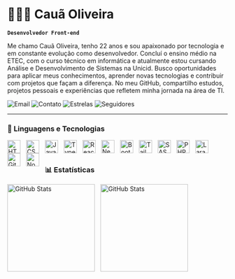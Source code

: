 # 👨🏻‍💻 Cauã Oliveira

**`Desenvolvedor Front-end`**

Me chamo Cauã Oliveira, tenho 22 anos e sou apaixonado por tecnologia e em constante evolução como desenvolvedor. Concluí o ensino médio na ETEC, com o curso técnico em informática e atualmente estou cursando Análise e Desenvolvimento de Sistemas na Unicid. Busco oportunidades para aplicar meus conhecimentos, aprender novas tecnologias e contribuir com projetos que façam a diferença. No meu GitHub, compartilho estudos, projetos pessoais e experiências que refletem minha jornada na área de TI.

<p align="left">
    <a href="mailto:eocauas@hotmail.com" style="text-decoration: none">
        <img 
            alt="Email" 
            title="Email" 
            src="https://custom-icon-badges.demolab.com/badge/-E05D44.svg?logo=mail&label=EMAIL&style=for-the-badge&labelColor=CE4630"
        />
    </a>
    <a href="https://wa.link/6wouvc" style="text-decoration: none">
        <img 
            alt="Contato" 
            title="Contato" 
            src="https://custom-icon-badges.demolab.com/badge/-E1AD0E.svg?logo=phone&label=CONTATO&style=for-the-badge&logoColor=white&labelColor=C79600"
        />
    </a> 
    <a href="https://github.com/imcauas?tab=repositories&sort=stargazers" style="text-decoration: none">
        <img 
            alt="Estrelas" 
            title="Estrelas GitHub" 
            src="https://custom-icon-badges.demolab.com/github/stars/imcauas?color=55960c&style=for-the-badge&labelColor=488207&logo=star&label=estrelas"
        />
    </a>
    <a href="https://github.com/imcauas?tab=followers" style="text-decoration: none">
        <img 
            alt="Seguidores" 
            title="Me siga no GitHub" 
            src="https://custom-icon-badges.demolab.com/github/followers/imcauas?color=236ad3&labelColor=1155ba&style=for-the-badge&logo=github&label=Seguidores&logoColor=white"
        />
    </a>
</p>

---

### 🤖 Linguagens e Tecnologias

<img 
    align="left" 
    alt="HTML"
    title="HTML" 
    width="30px" 
    style="padding-right: 10px;" 
    src="https://cdn.jsdelivr.net/gh/devicons/devicon@latest/icons/html5/html5-original.svg" 
/>
<img 
    align="left" 
    alt="CSS" 
    title="CSS"
    width="30px" 
    style="padding-right: 10px;" 
    src="https://cdn.jsdelivr.net/gh/devicons/devicon@latest/icons/css3/css3-original.svg" 
/>
<img 
    align="left" 
    alt="JavaScript" 
    title="JavaScript"
    width="30px" 
    style="padding-right: 10px;" 
    src="https://cdn.jsdelivr.net/gh/devicons/devicon@latest/icons/javascript/javascript-original.svg" 
/>
<img 
    align="left" 
    alt="TypeScript"
    title="TypeScript" 
    width="30px" 
    style="padding-right: 10px;" 
    src="https://cdn.jsdelivr.net/gh/devicons/devicon@latest/icons/typescript/typescript-original.svg" 
/>
<img 
    align="left" 
    alt="React"
    title="React" 
    width="30px" 
    style="padding-right: 10px;" 
    src="https://cdn.jsdelivr.net/gh/devicons/devicon@latest/icons/react/react-original.svg" 
/>
<img 
    align="left" 
    alt="Next.js" 
    title="Next.js"
    width="30px" 
    style="padding-right: 10px;" 
    src="https://cdn.jsdelivr.net/gh/devicons/devicon@latest/icons/nextjs/nextjs-original.svg" 
/>
<img 
    align="left" 
    alt="Bootstrap"
    title="Bootstrap" 
    width="30px" 
    style="padding-right: 10px;" 
    src="https://cdn.jsdelivr.net/gh/devicons/devicon@latest/icons/bootstrap/bootstrap-original.svg" 
/>
<img 
    align="left" 
    alt="Tailwind" 
    title="Tailwind"
    width="30px" 
    style="padding-right: 10px;" 
    src="https://cdn.jsdelivr.net/gh/devicons/devicon@latest/icons/tailwindcss/tailwindcss-original.svg" 
/>
<img 
    align="left" 
    alt="SASS" 
    title="SASS"
    width="30px" 
    style="padding-right: 10px;" 
    src="https://cdn.jsdelivr.net/gh/devicons/devicon@latest/icons/sass/sass-original.svg" 
/>
<img 
    align="left" 
    alt="PHP" 
    title="PHP"
    width="30px" 
    style="padding-right: 10px;" 
    src="https://cdn.jsdelivr.net/gh/devicons/devicon@latest/icons/php/php-original.svg" 
/>
<img 
    align="left" 
    alt="Laravel" 
    title="Laravel"
    width="30px" 
    style="padding-right: 10px;" 
    src="https://cdn.jsdelivr.net/gh/devicons/devicon@latest/icons/laravel/laravel-original.svg" 
/>
<img 
    align="left" 
    alt="Git" 
    title="Git"
    width="30px" 
    style="padding-right: 10px;" 
    src="https://cdn.jsdelivr.net/gh/devicons/devicon@latest/icons/git/git-original.svg" 
/>

<img 
    align="left" 
    alt="Node" 
    title="Node"
    width="30px" 
    style="padding-right: 10px;" 
    src="https://cdn.jsdelivr.net/gh/devicons/devicon@latest/icons/nodejs/nodejs-original.svg"
/>

<br/>
<br/>

### 📊 Estatísticas

<p>
  <img 
    align="left" 
    alt="GitHub Stats" 
    height="200" 
    style="padding-right: 10px;" 
    src="https://github-readme-stats.vercel.app/api?username=imcauas&show_icons=true&theme=tokyonight&include_all_commits=true&locale=pt-br" 
  />

<img 
      align="left" 
      alt="GitHub Stats" 
      height="200" 
      src="https://github-readme-stats.vercel.app/api/top-langs/?username=imcauas&layout=compact&theme=tokyonight&custom_title=Tecnologias&langs_count=9"
  />

</p>
